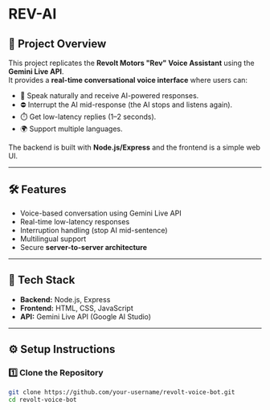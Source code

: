 # REV-AI

## 📌 Project Overview
This project replicates the **Revolt Motors "Rev" Voice Assistant** using the **Gemini Live API**.  
It provides a **real-time conversational voice interface** where users can:

- 🎤 Speak naturally and receive AI-powered responses.  
- ⛔ Interrupt the AI mid-response (the AI stops and listens again).  
- ⏱️ Get low-latency replies (1–2 seconds).  
- 🌍 Support multiple languages.  

The backend is built with **Node.js/Express** and the frontend is a simple web UI.

---

## 🛠️ Features
- Voice-based conversation using Gemini Live API  
- Real-time low-latency responses  
- Interruption handling (stop AI mid-sentence)  
- Multilingual support  
- Secure **server-to-server architecture**  

---

## 📂 Tech Stack
- **Backend:** Node.js, Express  
- **Frontend:** HTML, CSS, JavaScript  
- **API:** Gemini Live API (Google AI Studio)  

---

## ⚙️ Setup Instructions

### 1️⃣ Clone the Repository
```bash
git clone https://github.com/your-username/revolt-voice-bot.git
cd revolt-voice-bot
